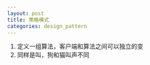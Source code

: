 ```yaml
---
layout: post
title: 策略模式
categories: design_pattern
---
```

1.  定义一组算法，客户端和算法之间可以独立的变
2.  同样是叫，狗和猫叫声不同
